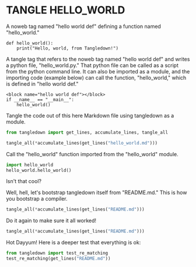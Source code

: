 # TANGLE HELLO_WORLD


A noweb tag named "hello world def" defining a function named "hello_world."


<noweb name="hello world def">

    def hello_world():
        print("Hello, world, from Tangledown!")

</noweb>


A tangle tag that refers to the noweb tag named "hello world def" and writes a python file, "hello_world.py." That python file can be called as a script from the python command line. It can also be imported as a module, and the importing code (example below) can call the function, "hello_world," which is defined in "hello world def."


<tangle file="hello_world.py">

    <block name="hello world def"></block>
    if __name__ == "__main__":
        hello_world()

</tangle>


Tangle the code out of this here Markdown file using tangledown as a module.

```python
from tangledown import get_lines, accumulate_lines, tangle_all
```

```python
tangle_all(*accumulate_lines(get_lines("hello_world.md")))
```

Call the "hello_world" function imported from the "hello_world" module.

```python
import hello_world
hello_world.hello_world()
```

Isn't that cool?


Well, hell, let's bootstrap tangledown itself from "README.md." This is how you bootstrap a compiler.

```python
tangle_all(*accumulate_lines(get_lines("README.md")))
```

Do it again to make sure it all worked!

```python
tangle_all(*accumulate_lines(get_lines("README.md")))
```

Hot Dayyum! Here is a deeper test that everything is ok:

```python
from tangledown import test_re_matching
test_re_matching(get_lines("README.md"))
```

```python

```
